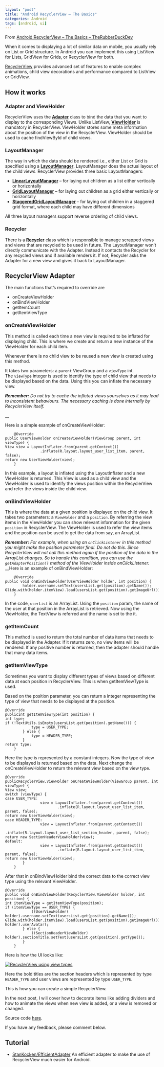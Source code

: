 ```yaml
---
layout: "post"
title: "Android RecyclerView – The Basics"
categories: Android
tags: [android, ui]
---
```


From [Android RecyclerView – The Basics – TheRubberDuckDev](https://therubberduckdev.wordpress.com/2017/10/09/android-recyclerview-the-basics/)

When it comes to displaying a lot of similar data on mobile, you usually rely on List or Grid structure. In Android you can implement this using ListView for Lists, GridView for Grids, or RecyclerView for both.

[RecyclerView](https://developer.android.com/reference/android/support/v7/widget/RecyclerView.html) provides advanced set of features to enable complex animations, child view decorations and performance compared to ListView or GridView.

## How it works

### Adapter and ViewHolder

RecyclerView uses the **[Adapter](https://developer.android.com/reference/android/support/v7/widget/RecyclerView.Adapter.html)** class to bind the data that you want to display to the corresponding Views. Unlike ListView, **[ViewHolder](https://developer.android.com/reference/android/support/v7/widget/RecyclerView.ViewHolder.html)** is mandatory in RecyclerView. ViewHolder stores some meta information about the position of the view in the RecyclerView. ViewHolder should be used to cache findViewById of child views.

### LayoutManager

The way in which the data should be rendered i.e., either List or Grid is specified using a **[LayoutManager](https://developer.android.com/reference/android/support/v7/widget/RecyclerView.LayoutManager.html)**. LayoutManager does the actual layout of the child views. RecyclerView provides three basic LayoutManagers:

* **[LinearLayoutManager](https://developer.android.com/reference/android/support/v7/widget/LinearLayoutManager.html)** – for laying out children as a list either vertically or horizontally
* **[GridLayoutManager](https://developer.android.com/reference/android/support/v7/widget/GridLayoutManager.html)** – for laying out children as a grid either vertically or horizontally
* **[StaggeredGridLayoutManager](https://developer.android.com/reference/android/support/v7/widget/StaggeredGridLayoutManager.html)** – for laying out children in a staggered grid format, where each child may have different dimensions

All three layout managers support reverse ordering of child views.

### Recycler

There is a **[Recycler](https://developer.android.com/reference/android/support/v7/widget/RecyclerView.Recycler.html)** class which is responsible to manage scrapped views and views that are recycled to be used in future. The LayoutManager won’t directly communicate with the Adapter. Instead it contacts the Recycler for any recycled views and if available renders it. If not, Recycler asks the Adapter for a new view and gives it back to LayoutManager.

## RecyclerView Adapter

The main functions that’s required to override are

* onCreateViewHolder
* onBindViewHolder
* getItemCount
* getItemViewType

### **onCreateViewHolder**

This method is called each time a new view is required to be inflated for displaying child. This is where we create and return a new instance of the ViewHolder for each child item.

Whenever there is no child view to be reused a new view is created using this method.

It takes two parameters: a `parent` ViewGroup and a `viewType` int.  
The `viewType` integer is used to identify the type of child view that needs to be displayed based on the data. Using this you can inflate the necessary view.

_**Remember:** Do not try to cache the inflated views yourselves as it may lead to inconsistent behaviours. The necessary caching is done internally by RecyclerView itself._

  __

Here is a simple example of onCreateViewHolder:

```
    @Override  
public UserViewHolder onCreateViewHolder(ViewGroup parent, int viewType) {  
View view = LayoutInflater.from(parent.getContext())  
                .inflate(R.layout.layout_user_list_item, parent, false);  
return new UserViewHolder(view);  
    }  

```

In this example, a layout is inflated using the LayoutInflater and a new ViewHolder is returned. This View is used as a child view and the ViewHolder is used to identify the views position within the RecyclerView and refer the views inside the child view.

### onBindViewHolder

This is where the data at a given position is displayed on the child view. It takes two parameters: a `ViewHolder` and a `position`. By referring the view items in the ViewHolder you can show relevant information for the given `position` in RecyclerView. The ViewHolder is used to refer the view items and the position can be used to get the data from say, an ArrayList.

**_Remember:_** _For example, when using an `onClickListener` in this method you might make the position parameter final. Do not do this. Since RecyclerView will not call this method again if the position of the data in the ArrayList changes. So to handle this condition, you can use the `getAdapterPosition()` method of the ViewHolder inside onClickListener._  
  __Here is an example of onBindViewHolder:

```
    @Override  
public void onBindViewHolder(UserViewHolder holder, int position) {  
        holder.username.setText(usersList.get(position).getName());  
Glide.with(holder.itemView).load(usersList.get(position).getImageUrl()).into(holder.userAvatar);  
    }  

```

In the code, `userList` is an ArrayList. Using the `position` param, the name of the user at that position in the ArrayList is retrieved. Now using the ViewHolder, the TextView is referred and the name is set to the it.

### getItemCount

This method is used to return the total number of data items that needs to be displayed in the Adapter. If it returns zero, no view items will be rendered. If any positive number is returned, then the adapter should handle that many data items.

### getItemViewType

Sometimes you want to display different types of views based on different data at each position in RecyclerView. This is when getItemViewType is used.

Based on the position parameter, you can return a integer representing the type of view that needs to be displayed at the position.

```
@Override  
publicint getItemViewType(int position) {  
int type;  
if (!TextUtils.isEmpty(usersList.get(position).getName())) {  
            type = USER_TYPE;  
        } else {  
            type = HEADER_TYPE;  
        }  
return type;  
    }  

```

Here the type is represented by a constant integers. Now the type of view to be displayed is returned based on the data. Next change the onCreateViewHolder to return the relevant view based on the view type.

```
@Override  
publicRecyclerView.ViewHolder onCreateViewHolder(ViewGroup parent, int viewType) {  
View view;  
switch (viewType) {  
case USER_TYPE:  
                view = LayoutInflater.from(parent.getContext())  
                        .inflate(R.layout.layout_user_list_item, parent, false);  
return new UserViewHolder(view);  
case HEADER_TYPE:  
                view = LayoutInflater.from(parent.getContext())  
                        .inflate(R.layout.layout_user_list_section_header, parent, false);  
return new SectionHeaderViewHolder(view);  
default:  
                view = LayoutInflater.from(parent.getContext())  
                        .inflate(R.layout.layout_user_list_item, parent, false);  
return new UserViewHolder(view);  
        }  
    }  

```

After that in onBindViewHolder bind the correct data to the correct view type using the relevant ViewHolder.

```
@Override  
public void onBindViewHolder(RecyclerView.ViewHolder holder, int position) {  
int itemViewType = getItemViewType(position);  
if (itemViewType == USER_TYPE) {  
            ((UserViewHolder) holder).username.setText(usersList.get(position).getName());  
Glide.with(holder.itemView).load(usersList.get(position).getImageUrl()).into(((UserViewHolder) holder).userAvatar);  
        } else {  
            ((SectionHeaderViewHolder) holder).sectionTitle.setText(usersList.get(position).getType());  
        }  
    }  

```

Here is how the UI looks like:

[![RecyclerView using view types](https://therubberduckdev.files.wordpress.com/2017/10/screenshot_20171009-003555.jpg?w=360&h=640 "RecyclerView list using view types")](https://therubberduckdev.files.wordpress.com/2017/10/screenshot_20171009-003555.jpg)

Here the bold titles are the section headers which is represented by type `HEADER_TYPE` and user views are represented by type `USER_TYPE`.

This is how you can create a simple RecyclerView.

In the next post, I will cover how to decorate items like adding dividers and how to animate the views when new view is added, or a view is removed or changed.

Source code [here](https://github.com/sjthn/RecyclerViewDemo).

If you have any feedback, please comment below.

## Tutorial

- [StanKocken/EfficientAdapter](https://github.com/StanKocken/EfficientAdapter) An efficient adapter to make the use of RecyclerView much easier for Android.